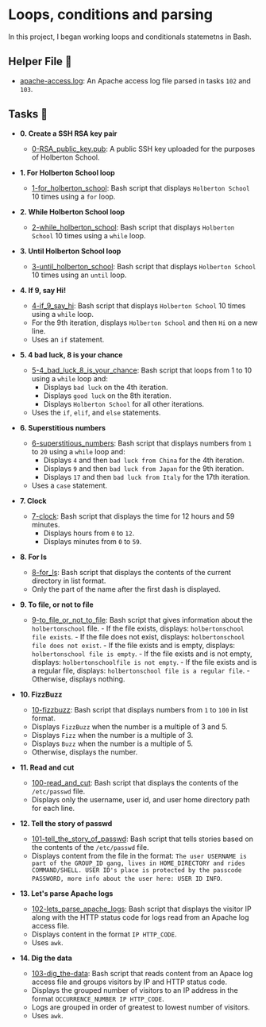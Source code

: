 # Loops, conditions and parsing

In this project, I began working loops and conditionals statemetns in Bash.

## Helper File :raised_hands:

- [apache-access.log](./apache-access.log): An Apache access log file parsed in
  tasks `102` and `103`.

## Tasks :page_with_curl:

- **0. Create a SSH RSA key pair**

  - [0-RSA_public_key.pub](./0-RSA_public_key.pub): A public SSH key uploaded for the
    purposes of Holberton School.

- **1. For Holberton School loop**

  - [1-for_holberton_school](./1-for_holberton_school): Bash script that displays
    `Holberton School` 10 times using a `for` loop.

- **2. While Holberton School loop**

  - [2-while_holberton_school](./2-while_holberton_school): Bash script that
    displays `Holberton School` 10 times using a `while` loop.

- **3. Until Holberton School loop**

  - [3-until_holberton_school](./3-until_holberton_school): Bash script that displays
    `Holberton School` 10 times using an `until` loop.

- **4. If 9, say Hi!**

  - [4-if_9_say_hi](./4-if_9_say_hi): Bash script that displays `Holberton School`
    10 times using a `while` loop.
  - For the 9th iteration, displays `Holberton School` and then `Hi` on a
    new line.
  - Uses an `if` statement.

- **5. 4 bad luck, 8 is your chance**

  - [5-4_bad_luck_8_is_your_chance](./5-4_bad_luck_8_is_your_chance): Bash script that loops
    from 1 to 10 using a `while` loop and:
    - Displays `bad luck` on the 4th iteration.
    - Displays `good luck` on the 8th iteration.
    - Displays `Holberton School` for all other iterations.
  - Uses the `if`, `elif`, and `else` statements.

- **6. Superstitious numbers**

  - [6-superstitious_numbers](./6-superstitious_numbers): Bash script that displays
    numbers from `1` to `20` using a `while` loop and:
    - Displays `4` and then `bad luck from China` for the 4th iteration.
    - Displays `9` and then `bad luck from Japan` for the 9th iteration.
    - Displays `17` and then `bad luck from Italy` for the 17th iteration.
  - Uses a `case` statement.

- **7. Clock**

  - [7-clock](./7-clock): Bash script that displays the time for 12 hours and 59 minutes.
    - Displays hours from `0` to `12`.
    - Displays minutes from `0` to `59`.

- **8. For ls**

  - [8-for_ls](./8-for_ls): Bash script that displays the contents of the current directory
    in list format.
  - Only the part of the name after the first dash is displayed.

- **9. To file, or not to file**

  - [9-to_file_or_not_to_file](./9-to_file_or_not_to_file): Bash script that gives information
    about the `holbertonschool` file. - If the file exists, displays: `holbertonschool file exists`. - If the file does not exist, displays: `holbertonschool file does not exist`. - If the file exists and is empty, displays: `holbertonschool file is empty`. - If the file exists and is not empty, displays: `holbertonschoolfile is not
empty`. - If the file exists and is a regular file, displays: `holbertonschool file
is a regular file`. - Otherwise, displays nothing.

- **10. FizzBuzz**

  - [10-fizzbuzz](./10-fizzbuzz): Bash script that displays numbers from
    `1` to `100` in list format.
  - Displays `FizzBuzz` when the number is a multiple of 3 and 5.
  - Displays `Fizz` when the number is a multiple of 3.
  - Displays `Buzz` when the number is a multiple of 5.
  - Otherwise, displays the number.

- **11. Read and cut**

  - [100-read_and_cut](./100-read_and_cut): Bash script that displays the contents of the
    `/etc/passwd` file.
  - Displays only the username, user id, and user home directory path for each line.

- **12. Tell the story of passwd**

  - [101-tell_the_story_of_passwd](./101-tell_the_story_of_passwd): Bash script that
    tells stories based on the contents of the `/etc/passwd` file.
  - Displays content from the file in the format: `The user USERNAME is part of
the GROUP_ID gang, lives in HOME_DIRECTORY and rides COMMAND/SHELL. USER ID's
place is protected by the passcode PASSWORD, more info about the user here: USER ID INFO`.

- **13. Let's parse Apache logs**

  - [102-lets_parse_apache_logs](./102-lets_parse_apache_logs): Bash script that displays
    the visitor IP along with the HTTP status code for logs read from an Apache log access file.
  - Displays content in the format `IP HTTP_CODE`.
  - Uses `awk`.

- **14. Dig the data**
  - [103-dig_the-data](./103-dig_the-data): Bash script that reads content from an
    Apace log access file and groups visitors by IP and HTTP status code.
  - Displays the grouped number of visitors to an IP address in the format
    `OCCURRENCE_NUMBER IP HTTP_CODE`.
  - Logs are grouped in order of greatest to lowest number of visitors.
  - Uses `awk`.
